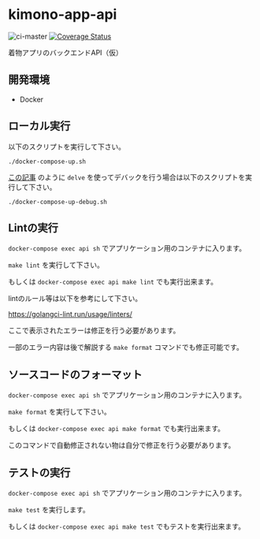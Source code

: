 # kimono-app-api
![ci-master](https://github.com/nekochans/kimono-app-api/workflows/ci-master/badge.svg)
[![Coverage Status](https://coveralls.io/repos/github/nekochans/kimono-app-api/badge.svg?branch=master)](https://coveralls.io/github/nekochans/kimono-app-api?branch=master)

着物アプリのバックエンドAPI（仮）

## 開発環境

- Docker

## ローカル実行

以下のスクリプトを実行して下さい。

`./docker-compose-up.sh`

[この記事](https://qiita.com/keitakn/items/f46347f871083356149b) のように `delve` を使ってデバックを行う場合は以下のスクリプトを実行して下さい。

`./docker-compose-up-debug.sh`

## Lintの実行

`docker-compose exec api sh` でアプリケーション用のコンテナに入ります。

`make lint` を実行して下さい。

もしくは `docker-compose exec api make lint` でも実行出来ます。

lintのルール等は以下を参考にして下さい。

https://golangci-lint.run/usage/linters/

ここで表示されたエラーは修正を行う必要があります。

一部のエラー内容は後で解説する `make format` コマンドでも修正可能です。

## ソースコードのフォーマット

`docker-compose exec api sh` でアプリケーション用のコンテナに入ります。

`make format` を実行して下さい。

もしくは `docker-compose exec api make format` でも実行出来ます。

このコマンドで自動修正されない物は自分で修正を行う必要があります。

## テストの実行

`docker-compose exec api sh` でアプリケーション用のコンテナに入ります。

`make test` を実行します。

もしくは `docker-compose exec api make test` でもテストを実行出来ます。
